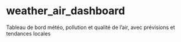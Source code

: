 # weather_air_dashboard
Tableau de bord météo, pollution et qualité de l’air, avec prévisions et tendances locales
